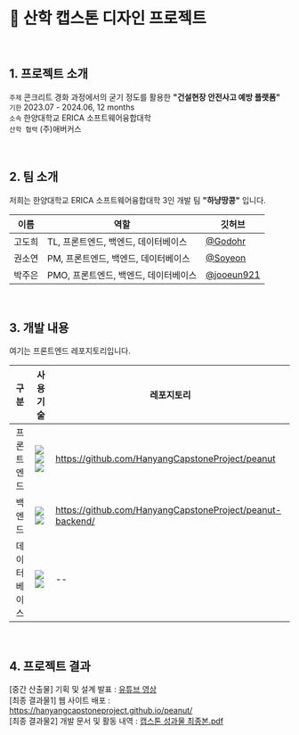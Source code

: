 
# 🥜 산학 캡스톤 디자인 프로젝트         
    
 <br/>
 
 ## 1. 프로젝트 소개

`주제` 콘크리트 경화 과정에서의 굳기 정도를 활용한 **"건설현장 안전사고 예방 플랫폼"**               
`기한` 2023.07 - 2024.06, 12 months         
`소속` 한양대학교 ERICA 소프트웨어융합대학          
`산학 협력` (주)애버커스             

 <br/>

 ## 2. 팀 소개
저희는 한양대학교 ERICA 소프트웨어융합대학 3인 개발 팀 **"하냥땅콩"** 입니다.    
       
이름 | 역할 | 깃허브 |
 |:------------:|------------|------------|
 고도희 | TL, 프론트엔드, 백엔드, 데이터베이스 | [@Godohr](https://github.com/Godohr)
 권소연 | PM, 프론트엔드, 백엔드, 데이터베이스 | [@Soyeon](https://github.com/annkwon1123)
 박주은 | PMO, 프론트엔드, 백엔드, 데이터베이스 | [@jooeun921](https://github.com/jooeun921)

 <br/>
 
 ## 3. 개발 내용
 여기는 프론트엔드 레포지토리입니다.    
 
구분 | 사용 기술 | 레포지토리 |
|:------------:|------------|------------|
프론트엔드 | <img src="https://img.shields.io/badge/Next.js-000000?style=flat&logo=nextdotjs&logoColor=white"> <img src="https://img.shields.io/badge/javascript-F7DF1E?style=flat&logo=javascript&logoColor=white"> <img src="https://img.shields.io/badge/MUI-007FFF?style=flat&logo=mui&logoColor=white">| https://github.com/HanyangCapstoneProject/peanut  |       
백엔드  | <img src="https://img.shields.io/badge/Spring Boot-6DB33F?style=flat&logo=springboot&logoColor=white"> <img src="https://img.shields.io/badge/Gradle-02303A?style=flat&logo=gradle&logoColor=white"> | https://github.com/HanyangCapstoneProject/peanut-backend/   |    
데이터베이스| <img src="https://img.shields.io/badge/Amazon RDS-527FFF?style=flat&logo=amazonrds&logoColor=white"> <img src="https://img.shields.io/badge/postgresql-4169E1?style=flat&logo=postgresql&logoColor=white"> | --  |           

 <br/>
 
 ## 4. 프로젝트 결과
   
[중간 산출물] 기획 및 설계 발표 : [유튜브 영상](https://youtu.be/oOvU3STKEfo?si=o6t9rpWCAKjb8X2g)        
[최종 결과물1] 웹 사이트 배포 : https://hanyangcapstoneproject.github.io/peanut/         
[최종 결과물2] 개발 문서 및 활동 내역 : [캡스톤 성과물 최종본.pdf](https://github.com/user-attachments/files/15520744/default.pdf)       

